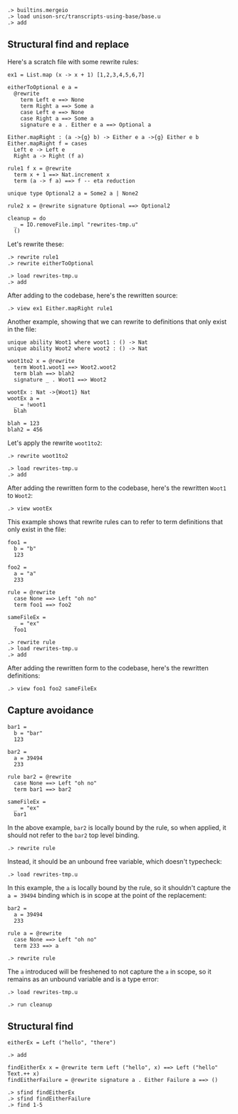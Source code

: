 
```ucm:hide
.> builtins.mergeio
.> load unison-src/transcripts-using-base/base.u
.> add
```

## Structural find and replace

Here's a scratch file with some rewrite rules: 

```unison:hide rewrites-tmp.u
ex1 = List.map (x -> x + 1) [1,2,3,4,5,6,7] 

eitherToOptional e a =
  @rewrite
    term Left e ==> None
    term Right a ==> Some a
    case Left e ==> None
    case Right a ==> Some a
    signature e a . Either e a ==> Optional a

Either.mapRight : (a ->{g} b) -> Either e a ->{g} Either e b
Either.mapRight f = cases
  Left e -> Left e
  Right a -> Right (f a)

rule1 f x = @rewrite 
  term x + 1 ==> Nat.increment x
  term (a -> f a) ==> f -- eta reduction

unique type Optional2 a = Some2 a | None2

rule2 x = @rewrite signature Optional ==> Optional2

cleanup = do 
  _ = IO.removeFile.impl "rewrites-tmp.u"
  ()
```

Let's rewrite these:

```ucm
.> rewrite rule1
.> rewrite eitherToOptional
```

```ucm:hide
.> load rewrites-tmp.u
.> add
```

After adding to the codebase, here's the rewritten source:

```ucm
.> view ex1 Either.mapRight rule1
```

Another example, showing that we can rewrite to definitions that only exist in the file:

```unison:hide rewrites-tmp.u
unique ability Woot1 where woot1 : () -> Nat
unique ability Woot2 where woot2 : () -> Nat

woot1to2 x = @rewrite 
  term Woot1.woot1 ==> Woot2.woot2
  term blah ==> blah2
  signature _ . Woot1 ==> Woot2 

wootEx : Nat ->{Woot1} Nat 
wootEx a = 
  _ = !woot1
  blah

blah = 123
blah2 = 456
```

Let's apply the rewrite `woot1to2`:

```ucm
.> rewrite woot1to2
```

```ucm:hide
.> load rewrites-tmp.u
.> add
```

After adding the rewritten form to the codebase, here's the rewritten `Woot1` to `Woot2`:

```ucm
.> view wootEx 
```

This example shows that rewrite rules can to refer to term definitions that only exist in the file:

```unison:hide rewrites-tmp.u
foo1 = 
  b = "b"
  123

foo2 = 
  a = "a"
  233

rule = @rewrite
  case None ==> Left "oh no"
  term foo1 ==> foo2

sameFileEx = 
  _ = "ex"
  foo1
```

```ucm:hide
.> rewrite rule
.> load rewrites-tmp.u
.> add
```

After adding the rewritten form to the codebase, here's the rewritten definitions:

```ucm
.> view foo1 foo2 sameFileEx 
```

## Capture avoidance

```unison:hide rewrites-tmp.u
bar1 = 
  b = "bar"
  123

bar2 = 
  a = 39494 
  233

rule bar2 = @rewrite
  case None ==> Left "oh no"
  term bar1 ==> bar2

sameFileEx = 
  _ = "ex"
  bar1
```

In the above example, `bar2` is locally bound by the rule, so when applied, it should not refer to the `bar2` top level binding.

```ucm
.> rewrite rule
```

Instead, it should be an unbound free variable, which doesn't typecheck:

```ucm:error
.> load rewrites-tmp.u
```

In this example, the `a` is locally bound by the rule, so it shouldn't capture the `a = 39494` binding which is in scope at the point of the replacement:

```unison:hide rewrites-tmp.u
bar2 = 
  a = 39494 
  233

rule a = @rewrite
  case None ==> Left "oh no"
  term 233 ==> a 
```

```ucm
.> rewrite rule
```

The `a` introduced will be freshened to not capture the `a` in scope, so it remains as an unbound variable and is a type error:

```ucm:error
.> load rewrites-tmp.u
```

```ucm:hide
.> run cleanup
```

## Structural find

```unison:hide
eitherEx = Left ("hello", "there")
```

```ucm:hide
.> add
```

```unison:hide
findEitherEx x = @rewrite term Left ("hello", x) ==> Left ("hello" Text.++ x) 
findEitherFailure = @rewrite signature a . Either Failure a ==> () 
```

```ucm
.> sfind findEitherEx
.> sfind findEitherFailure
.> find 1-5
```